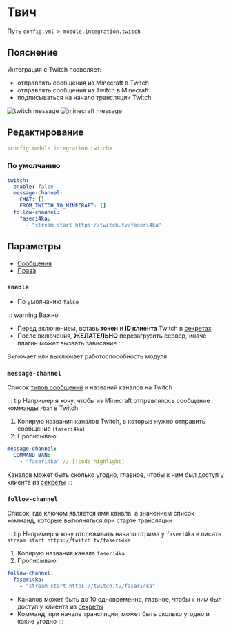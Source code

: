 # Твич
Путь `config.yml > module.integration.twitch`

## Пояснение
Интеграция с Twitch позволяет:
- отправлять сообщения из Minecraft в Twitch
- отправлять сообщения из Twitch в Minecraft
- подписываться на начало трансляции Twitch

![twitch message](/twitchmessage.png)
![minecraft message](/twitchminecraftmessage.png)

## Редактирование
```yaml
<config.module.integration.twitch>
```

### По умолчанию
```yaml
twitch:
  enable: false
  message-channel:
    CHAT: []
    FROM_TWITCH_TO_MINECRAFT: []
  follow-channel:
    faseri4ka:
      - "stream start https://twitch.tv/faseri4ka"
```

## Параметры

- [Сообщения](/en/messages/ru_ru/module/integration/twitch/)
- [Права](/en/permissions/module/integration/twitch/)

### `enable`
- По умолчанию `false`

::: warning Важно
- Перед включением, вставь **токен** и **ID клиента** Twitch в [секретах](/en/secrets/twitch/)
- После включения, **ЖЕЛАТЕЛЬНО** перезагрузить сервер, иначе плагин может вызвать зависание
:::

Включает или выключает работоспособность модуля

### `message-channel`

Список [типов сообщений](#типы-сообщений) и названий каналов на Twitch

::: tip Например я хочу, чтобы из Minecraft отправлялось сообщение комманды `/ban` в Twitch
1. Копирую названия каналов Twitch, в которые нужно отправить сообщение (`faseri4ka`)
2. Прописываю:
```yaml
message-channel:
  COMMAND_BAN:
    - "faseri4ka" // [!code highlight]
```

Каналов может быть сколько угодно, главное, чтобы к ним был доступ у клиента из [секреты](/en/secrets/twitch/)
:::

### `follow-channel`

Список, где ключом является имя канала, а значением список комманд, которые выполняться при старте трансляции

::: tip Например я хочу отслеживать начало стрима у `faseri4ka` и писать `stream start https://twitch.tv/faseri4ka`
1. Копирую названия канала `faseri4ka`
2. Прописываю:
```yaml
follow-channel:
  faseri4ka:
    - "stream start https://twitch.tv/faseri4ka"
```

- Каналов может быть до 10 одновременно, главное, чтобы к ним был доступ у клиента из [секреты](/en/secrets/twitch/)
- Комманд, при начале трансляции, может быть сколько угодно и какие угодно
:::

<!--@include: @/en/parts/messagetag.md-->

